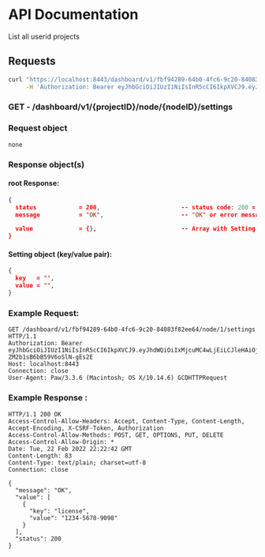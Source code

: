 # API Documentation

List all userid projects

## Requests

```sh
curl "https://localhost:8443/dashboard/v1/fbf94289-64b0-4fc6-9c20-84083f82ee64/node/1/settings" \
     -H 'Authorization: Bearer eyJhbGciOiJIUzI1NiIsInR5cCI6IkpXVCJ9.eyJhdWQiOiIxMjcuMC4wLjEiLCJleHAiOjE2NDU1NzY5NDUsImp0aSI6IjAiLCJpYXQiOjE2NDU1NDY5NDUsImlzcyI6IlNRTGl0ZSBDbG91ZCBXZWIgU2VydmVyIiwibmJmIjoxNjQ1NTQ2OTQ1LCJzdWIiOiJzcWxpdGVjbG91ZC5pbyJ9.Ru7lvh1tx72CWfsoL2-ZM2b1sB6bB59V6oSlN-gEs2E'
```

### **GET** - /dashboard/v1/{projectID}/node/{nodeID}/settings

### Request object

```code
none
```

### Response object(s)

#### root Response:

```json
{
  status            = 200,                       -- status code: 200 = no error, error otherwise
  message           = "OK",                      -- "OK" or error message

  value             = {},                        -- Array with Setting object (key value pairs)
}
```

#### Setting object (key/value pair):

```json
{
  key   = "",
  value = "",
}
```

### Example Request:

```http
GET /dashboard/v1/fbf94289-64b0-4fc6-9c20-84083f82ee64/node/1/settings HTTP/1.1
Authorization: Bearer eyJhbGciOiJIUzI1NiIsInR5cCI6IkpXVCJ9.eyJhdWQiOiIxMjcuMC4wLjEiLCJleHAiOjE2NDU1NzY5NDUsImp0aSI6IjAiLCJpYXQiOjE2NDU1NDY5NDUsImlzcyI6IlNRTGl0ZSBDbG91ZCBXZWIgU2VydmVyIiwibmJmIjoxNjQ1NTQ2OTQ1LCJzdWIiOiJzcWxpdGVjbG91ZC5pbyJ9.Ru7lvh1tx72CWfsoL2-ZM2b1sB6bB59V6oSlN-gEs2E
Host: localhost:8443
Connection: close
User-Agent: Paw/3.3.6 (Macintosh; OS X/10.14.6) GCDHTTPRequest
```

### Example Response :

```http
HTTP/1.1 200 OK
Access-Control-Allow-Headers: Accept, Content-Type, Content-Length, Accept-Encoding, X-CSRF-Token, Authorization
Access-Control-Allow-Methods: POST, GET, OPTIONS, PUT, DELETE
Access-Control-Allow-Origin: *
Date: Tue, 22 Feb 2022 22:22:42 GMT
Content-Length: 83
Content-Type: text/plain; charset=utf-8
Connection: close

{
  "message": "OK",
  "value": [
    {
      "key": "license",
      "value": "1234-5678-9098"
    }
  ],
  "status": 200
}
```